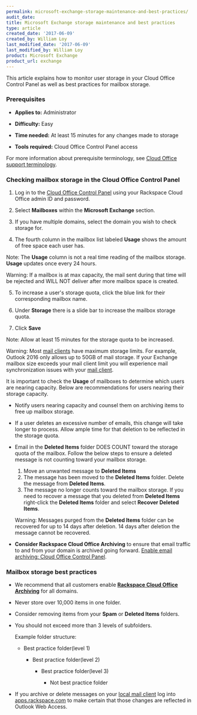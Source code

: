 ```yaml
---
permalink: microsoft-exchange-storage-maintenance-and-best-practices/
audit_date:
title: Microsoft Exchange storage maintenance and best practices
type: article
created_date: '2017-06-09'
created_by: William Loy
last_modified_date: '2017-06-09'
last_modified_by: William Loy
product: Microsoft Exchange
product_url: exchange
---
```


This article explains how to monitor user storage in your Cloud Office Control Panel as well as best practices for mailbox storage.

### Prerequisites

- **Applies to:** Administrator

- **Difficulty:** Easy

- **Time needed:** At least 15 minutes for any changes made to storage

- **Tools required:**  Cloud Office Control Panel access

For more information about prerequisite terminology, see [Cloud Office support terminology](/how-to/cloud-office-support-terminology).



### Checking mailbox storage in the Cloud Office Control Panel

1.	Log in to the [Cloud Office Control Panel](https://cp.rackspace.com/Login.aspx?ReturnUrl=%2f "Cloud Office Control Panel") using your Rackspace Cloud Office admin ID and password.

2.	Select **Mailboxes** within the **Microsoft Exchange** section.

    <!--add screen shot file HEXstorageCPSC1.png-->

3.	If you have multiple domains, select the domain you wish to check storage for.

4. The fourth column in the mailbox list labeled **Usage** shows the amount of free space each user has.

Note: The **Usage** column is not a real time reading of the mailbox storage. **Usage** updates once every 24 hours.

Warning: If a mailbox is at max capacity, the mail sent during that time will be rejected and WILL NOT deliver after more mailbox space is created.

5. To increase a user's storage quota, click the blue link for their corresponding mailbox name.

    <!--add screen shot file HEXstorageCPSC2.png-->

6. Under **Storage** there is a slide bar to increase the mailbox storage quota.

    <!--add screen shot file HEXstorageCPSC3.png-->

7. Click **Save**

Note: Allow at least 15 minutes for the storage quota to be increased.

Warning: Most [mail clients](/how-to/cloud-office-support-terminology/#cloud-office-terminology) have maximum storage limits. For example, Outlook 2016 only allows up to 50GB of mail storage. If your Exchange mailbox size exceeds your mail client limit you will experience mail synchronization issues with your [mail client](/how-to/cloud-office-support-terminology/#cloud-office-terminology).


It is important to check  the **Usage** of mailboxes to determine which users are nearing capacity. Below are recommendations for users nearing their storage capacity.

- Notify users nearing capacity and counsel them on archiving items to free up mailbox storage.

- If a user deletes an excessive number of emails, this change will take longer to process. Allow ample time for that deletion to be reflected in the storage quota.

- Email in the **Deleted Items** folder DOES COUNT toward the storage quota of the mailbox. Follow the below steps to ensure a deleted message is not counting toward your mailbox storage.

     1. Move an unwanted message to **Deleted Items**
     2. The message has been moved to the **Deleted Items** folder. Delete the message from **Deleted Items**.
     3. The message no longer counts toward the mailbox storage. If you need to recover a message that you deleted from **Deleted Items** right-click the **Deleted Items** folder and select **Recover Deleted Items**.  

     Warning: Messages purged from the **Deleted Items** folder can be recovered for up to 14 days after deletion. 14 days after deletion the message cannot be recovered.

- **Consider Rackspace Cloud Office Archiving** to ensure that email traffic to and from your domain is archived going forward. [Enable email archiving: Cloud Office Control Panel](/how-to/enable-email-archiving-cloud-office-control-panel/).


### Mailbox storage best practices

- We recommend that all customers enable [**Rackspace Cloud Office Archiving**](/how-to/enable-email-archiving-cloud-office-control-panel/) for all domains.   

- Never store over 10,000 items in one folder.

- Consider removing items from your **Spam** or **Deleted Items** folders.

- You should not exceed more than 3 levels of subfolders.

    Example folder structure:

    - Best practice folder(level 1)

        - Best practice folder(level 2)

            - Best practice folder(level 3)

                - Not best practice folder

- If you archive or delete messages on your [local mail client](/how-to/cloud-office-support-terminology/#cloud-office-terminology) log into [apps.rackspace.com](https://apps.rackspace.com/index.php) to make certain that those changes are reflected in Outlook Web Access.
